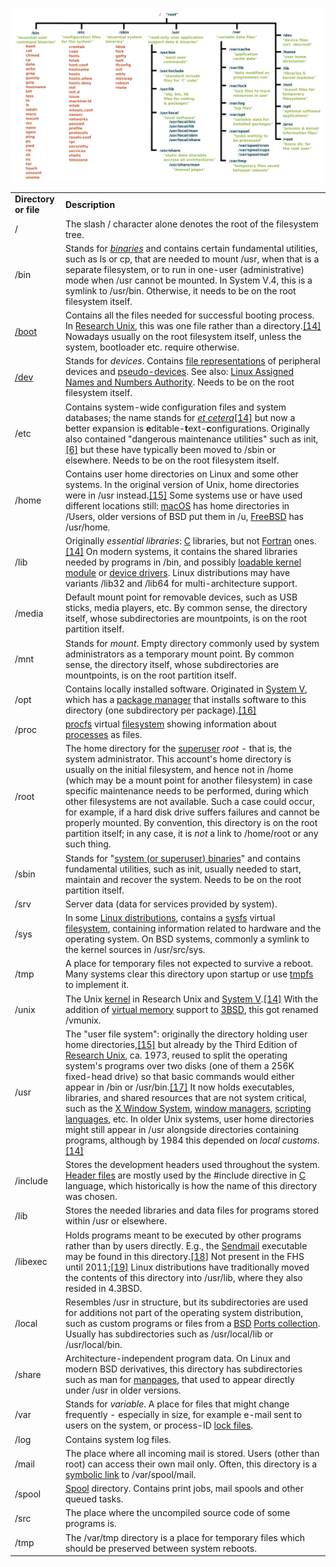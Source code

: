 

![alt text](</docs/Knowledge_Base/images/Linux_Directories_image 2.png>)


|   |   |
|---|---|
|**Directory or file**|**Description**|
|/|The slash / character alone denotes the root of the filesystem tree.|
|/bin|Stands for [_binaries_](https://en.wikipedia.org/wiki/Computer_program) and contains certain fundamental utilities, such as ls or cp, that are needed to mount /usr, when that is a separate filesystem, or to run in one-user (administrative) mode when /usr cannot be mounted. In System V.4, this is a symlink to /usr/bin. Otherwise, it needs to be on the root filesystem itself.|
|[/boot](https://en.wikipedia.org/wiki//boot)|Contains all the files needed for successful booting process. In [Research Unix](https://en.wikipedia.org/wiki/Research_Unix), this was one file rather than a directory.[[14]](https://en.wikipedia.org/wiki/Unix_filesystem#cite_note-upe-14) Nowadays usually on the root filesystem itself, unless the system, bootloader etc. require otherwise.|
|[/dev](https://en.wikipedia.org/wiki//dev)|Stands for _devices_. Contains [file representations](https://en.wikipedia.org/wiki/Device_node) of peripheral devices and [pseudo-devices](https://en.wikipedia.org/wiki/Device_file#Pseudo-devices). See also: [Linux Assigned Names and Numbers Authority](https://en.wikipedia.org/wiki/Linux_Assigned_Names_and_Numbers_Authority). Needs to be on the root filesystem itself.|
|/etc|Contains system-wide configuration files and system databases; the name stands for [_et cetera_](https://en.wikipedia.org/wiki/Et_cetera)[[14]](https://en.wikipedia.org/wiki/Unix_filesystem#cite_note-upe-14) but now a better expansion is **e**ditable-**t**ext-**c**onfigurations. Originally also contained "dangerous maintenance utilities" such as init,[[6]](https://en.wikipedia.org/wiki/Unix_filesystem#cite_note-v7-6) but these have typically been moved to /sbin or elsewhere. Needs to be on the root filesystem itself.|
|/home|Contains user home directories on Linux and some other systems. In the original version of Unix, home directories were in /usr instead.[[15]](https://en.wikipedia.org/wiki/Unix_filesystem#cite_note-notes72-15) Some systems use or have used different locations still: [macOS](https://en.wikipedia.org/wiki/MacOS) has home directories in /Users, older versions of BSD put them in /u, [FreeBSD](https://en.wikipedia.org/wiki/FreeBSD) has /usr/home.|
|/lib|Originally _essential libraries_: [C](https://en.wikipedia.org/wiki/C_(programming_language)) libraries, but not [Fortran](https://en.wikipedia.org/wiki/Fortran) ones.[[14]](https://en.wikipedia.org/wiki/Unix_filesystem#cite_note-upe-14) On modern systems, it contains the shared libraries needed by programs in /bin, and possibly [loadable kernel module](https://en.wikipedia.org/wiki/Loadable_kernel_module) or [device drivers](https://en.wikipedia.org/wiki/Device_driver). Linux distributions may have variants /lib32 and /lib64 for multi-architecture support.|
|/media|Default mount point for removable devices, such as USB sticks, media players, etc. By common sense, the directory itself, whose subdirectories are mountpoints, is on the root partition itself.|
|/mnt|Stands for _mount_. Empty directory commonly used by system administrators as a temporary mount point. By common sense, the directory itself, whose subdirectories are mountpoints, is on the root partition itself.|
|/opt|Contains locally installed software. Originated in [System V](https://en.wikipedia.org/wiki/UNIX_System_V), which has a [package manager](https://en.wikipedia.org/wiki/Package_manager) that installs software to this directory (one subdirectory per package).[[16]](https://en.wikipedia.org/wiki/Unix_filesystem#cite_note-16)|
|/proc|[procfs](https://en.wikipedia.org/wiki/Procfs) virtual [filesystem](https://en.wikipedia.org/wiki/File_system) showing information about [processes](https://en.wikipedia.org/wiki/Process_(computing)) as files.|
|/root|The home directory for the [superuser](https://en.wikipedia.org/wiki/Superuser) _root_ - that is, the system administrator. This account's home directory is usually on the initial filesystem, and hence not in /home (which may be a mount point for another filesystem) in case specific maintenance needs to be performed, during which other filesystems are not available. Such a case could occur, for example, if a hard disk drive suffers failures and cannot be properly mounted. By convention, this directory is on the root partition itself; in any case, it is _not_ a link to /home/root or any such thing.|
|/sbin|Stands for "[system (or superuser) binaries](https://en.wikipedia.org/wiki/Computer_program)" and contains fundamental utilities, such as init, usually needed to start, maintain and recover the system. Needs to be on the root partition itself.|
|/srv|Server data (data for services provided by system).|
|/sys|In some [Linux distributions](https://en.wikipedia.org/wiki/Linux_distribution), contains a [sysfs](https://en.wikipedia.org/wiki/Sysfs) virtual [filesystem](https://en.wikipedia.org/wiki/File_system), containing information related to hardware and the operating system. On BSD systems, commonly a symlink to the kernel sources in /usr/src/sys.|
|/tmp|A place for temporary files not expected to survive a reboot. Many systems clear this directory upon startup or use [tmpfs](https://en.wikipedia.org/wiki/Tmpfs) to implement it.|
|/unix|The Unix [kernel](https://en.wikipedia.org/wiki/Kernel_(operating_system)) in Research Unix and [System V](https://en.wikipedia.org/wiki/UNIX_System_V).[[14]](https://en.wikipedia.org/wiki/Unix_filesystem#cite_note-upe-14) With the addition of [virtual memory](https://en.wikipedia.org/wiki/Virtual_memory) support to [3BSD](https://en.wikipedia.org/wiki/Berkeley_Software_Distribution#3BSD), this got renamed /vmunix.|
|/usr|The "user file system": originally the directory holding user home directories,[[15]](https://en.wikipedia.org/wiki/Unix_filesystem#cite_note-notes72-15) but already by the Third Edition of [Research Unix](https://en.wikipedia.org/wiki/Research_Unix), ca. 1973, reused to split the operating system's programs over two disks (one of them a 256K fixed-head drive) so that basic commands would either appear in /bin or /usr/bin.[[17]](https://en.wikipedia.org/wiki/Unix_filesystem#cite_note-reader-17) It now holds executables, libraries, and shared resources that are not system critical, such as the [X Window System](https://en.wikipedia.org/wiki/X_Window_System), [window managers](https://en.wikipedia.org/wiki/Window_manager), [scripting languages](https://en.wikipedia.org/wiki/Scripting_language), etc. In older Unix systems, user home directories might still appear in /usr alongside directories containing programs, although by 1984 this depended on _local customs_.[[14]](https://en.wikipedia.org/wiki/Unix_filesystem#cite_note-upe-14)|
|/include|Stores the development headers used throughout the system. [Header files](https://en.wikipedia.org/wiki/Header_file) are mostly used by the #include directive in [C](https://en.wikipedia.org/wiki/C_(programming_language)) language, which historically is how the name of this directory was chosen.|
|/lib|Stores the needed libraries and data files for programs stored within /usr or elsewhere.|
|/libexec|Holds programs meant to be executed by other programs rather than by users directly. E.g., the [Sendmail](https://en.wikipedia.org/wiki/Sendmail) executable may be found in this directory.[[18]](https://en.wikipedia.org/wiki/Unix_filesystem#cite_note-18) Not present in the FHS until 2011;[[19]](https://en.wikipedia.org/wiki/Unix_filesystem#cite_note-19) Linux distributions have traditionally moved the contents of this directory into /usr/lib, where they also resided in 4.3BSD.|
|/local|Resembles /usr in structure, but its subdirectories are used for additions not part of the operating system distribution, such as custom programs or files from a [BSD](https://en.wikipedia.org/wiki/BSD) [Ports collection](https://en.wikipedia.org/wiki/Ports_collection). Usually has subdirectories such as /usr/local/lib or /usr/local/bin.|
|/share|Architecture-independent program data. On Linux and modern BSD derivatives, this directory has subdirectories such as man for [manpages](https://en.wikipedia.org/wiki/Manpage), that used to appear directly under /usr in older versions.|
|/var|Stands for _variable_. A place for files that might change frequently - especially in size, for example e-mail sent to users on the system, or process-ID [lock files](https://en.wikipedia.org/wiki/Lock_file).|
|/log|Contains system log files.|
|/mail|The place where all incoming mail is stored. Users (other than root) can access their own mail only. Often, this directory is a [symbolic link](https://en.wikipedia.org/wiki/Symbolic_link) to /var/spool/mail.|
|/spool|[Spool](https://en.wikipedia.org/wiki/Spooling) directory. Contains print jobs, mail spools and other queued tasks.|
|/src|The place where the uncompiled source code of some programs is.|
|/tmp|The /var/tmp directory is a place for temporary files which should be preserved between system reboots.|

